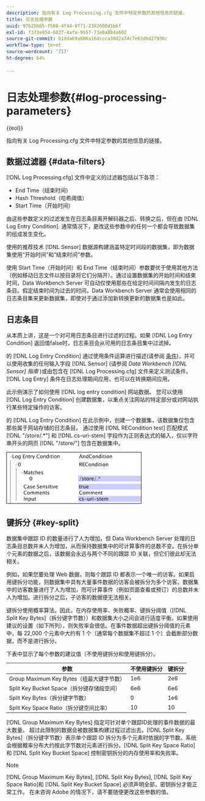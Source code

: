```yaml
---
description: 指向有关 Log Processing.cfg 文件中特定参数的其他信息的链接。
title: 日志处理参数
uuid: 97b25665-f588-4f44-8f71-2382600d1b6f
exl-id: f373e954-6827-4afa-9557-73e0a884a602
source-git-commit: b1dda69a606a16dccca30d2a74c7e63dbd27936c
workflow-type: tm+mt
source-wordcount: '717'
ht-degree: 64%

---
```


# 日志处理参数{#log-processing-parameters}

{{eol}}

指向有关 Log Processing.cfg 文件中特定参数的其他信息的链接。

<!--
c_data_filters.xml
-->

## 数据过滤器 {#data-filters}

[!DNL Log Processing.cfg] 文件中定义的过滤器包括以下各项：

* End Time（结束时间）
* Hash Threshold（哈希阈值）
* Start Time（开始时间）

由这些参数定义的过滤发生在日志条目离开解码器之后、转换之后，但在由 [!DNL Log Entry Condition]. 通常情况下，更改这些参数中的任何一个都会导致数据集的组成发生变化。

使用的推荐技术 [!DNL Sensor] 数据源构建涵盖特定时间段的数据集，即为数据集使用“开始时间”和“结束时间”参数。

使用 Start Time（开始时间）和 End Time（结束时间）参数要优于使用其他方法（例如移动日志文件以按目录将它们分隔开）。通过设置数据集的开始时间和结束时间，Data Workbench Server 可自动仅使用那些在给定时间间隔内发生的日志条目。假定结束时间为过去的时间，Data Workbench Server 通常会使用相同的日志条目集来更新数据集，即使对于通过添加新转换更新的数据集也是如此。

<!--
c_log_entry_con.xml
-->

## 日志条目

从本质上讲，这是一个对可用日志条目进行过滤的过程。如果 [!DNL Log Entry Condition] 返回值false时，日志条目会从可用的日志条目集中过滤掉。

的 [!DNL Log Entry Condition] 通过使用条件运算进行描述(请参阅 [条件](../../../home/c-dataset-const-proc/c-conditions/c-abt-cond.md))，并可以使用收集的任何输入字段 [!DNL Sensor] (请参阅 *Data Workbench [!DNL Sensor] 指南* )或由包含在 [!DNL Log Processing.cfg] 文件来定义测试条件。 [!DNL Log Entry] 条件在日志处理期间应用，也可以在转换期间应用。

此示例演示了如何使用 [!DNL log entry condition] 网站数据。 您可以使用 [!DNL Log Entry Condition] 创建数据集，以重点关注网站的特定部分或对网站执行某些特定操作的访客。

的 [!DNL Log Entry Condition] 在此示例中，创建一个数据集，该数据集仅包含那些属于网站存储的日志条目。 通过使用 [!DNL RECondition test] 匹配模式 [!DNL "/store/.*"] 和 [!DNL cs-uri-stem] 字段作为正则表达式的输入，仅以字符串开头的网页 [!DNL "/store/"] 包含在数据集中。

![](assets/cfg_LogProcessing_LogEntryCondition.png)

<!--
c_key_split.xml
-->

## 键拆分 {#key-split}

数据集中跟踪 ID 的数量进行了人为增加，但 Data Workbench Server 处理的日志条目总数并未人为增加，从而保持数据集中的可计算事件的总数不变。在拆分单个元素的数据之后，该数据会永远与两个不同的跟踪 ID 关联，但它们彼此却无法相关。

例如，如果您要处理 Web 数据，则每个跟踪 ID 都表示一个唯一的访客。如果启用键拆分功能，则数据集中具有大量事件数据的访客会被拆分为多个访客。数据集中的访客数量进行了人为增加，而可计算事件（例如页面查看或预订）的总数并未人为增加。进行拆分之后，子访客的数据便无法相关。

键拆分使用概率算法。因此，在内存使用率、失败概率、键拆分阈值（[!DNL Split Key Bytes]（拆分键字节数））和数据集大小之间会进行适度平衡。如果使用建议的设置（如下所列），则失败率会很低。在事件数据超出键拆分阈值的元素中，每 22,000 个元素中大约有 1 个（通常每个数据集不超过 1 个）会截断部分数据，而不是进行拆分。

下表中显示了每个参数的建议值（不使用键拆分和使用键拆分）。

| 参数 | 不使用键拆分 | 键拆分 |
|---|---|---|
| Group Maximum Key Bytes（组最大键字节数） | 1e6 | 2e6 |
| Split Key Bucket Space（拆分键存储段空间） | 6e6 | 6e6 |
| Split Key Bytes（拆分键字节数） | 0 | 1e6 |
| Split Key Space Ratio（拆分键空间比率） | 10 | 10 |

[!DNL Group Maximum Key Bytes] 指定可针对单个跟踪ID处理的事件数据的最大数量。 超过此限制的数据会被数据集构建过程过滤出去。[!DNL Split Key Bytes]（拆分键字节数）表示单个跟踪 ID 拆分为多个元素时依据的字节数。系统会根据概率分布大约按此字节数对元素进行拆分。[!DNL Split Key Space Ratio] 和 [!DNL Split Key Bucket Space] 控制密钥拆分的内存使用率和失败率。

>[!NOTE]
>
>[!DNL Group Maximum Key Bytes], [!DNL Split Key Bytes], [!DNL Split Key Space Ratio]和 [!DNL Split Key Bucket Space] 必须声明全部，密钥拆分才能正常工作。 在未咨询 Adobe 的情况下，请不要随便更改这些参数的值。
